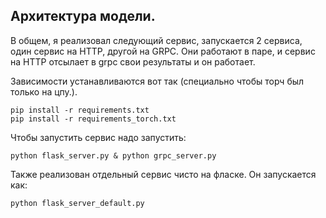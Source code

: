 ## Архитектура модели.

В общем, я реализовал следующий сервис, запускается 2 сервиса, один сервис на HTTP, другой на GRPC. Они работают в паре, и сервис на HTTP отсылает в grpc свои результаты и он работает.

Зависимости устанавливаются вот так (специально чтобы торч был только на цпу.).


```[bash]
pip install -r requirements.txt
pip install -r requirements_torch.txt
```

Чтобы запустить сервис надо запустить:


```[bash]
python flask_server.py & python grpc_server.py
```

Также реализован отдельный сервис чисто на фласке. Он запускается как:

```
python flask_server_default.py
```
